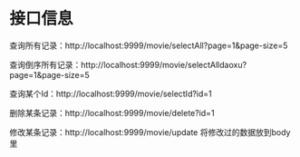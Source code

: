 # 接口信息

查询所有记录：http://localhost:9999/movie/selectAll?page=1&page-size=5

查询倒序所有记录：http://localhost:9999/movie/selectAlldaoxu?page=1&page-size=5

查询某个Id：http://localhost:9999/movie/selectId?id=1

删除某条记录：http://localhost:9999/movie/delete?id=1

修改某条记录：http://localhost:9999/movie/update 将修改过的数据放到body里
